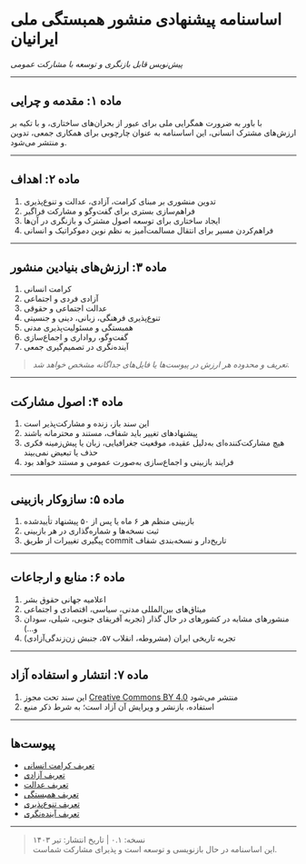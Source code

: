 # اساسنامه پیشنهادی منشور همبستگی ملی ایرانیان  
*پیش‌نویس قابل بازنگری و توسعه با مشارکت عمومی*

---

## ماده ۱: مقدمه و چرایی

با باور به ضرورت همگرایی ملی برای عبور از بحران‌های ساختاری، و با تکیه بر ارزش‌های مشترک انسانی، این اساسنامه به عنوان چارچوبی برای همکاری جمعی، تدوین و منتشر می‌شود.

---

## ماده ۲: اهداف

1. تدوین منشوری بر مبنای کرامت، آزادی، عدالت و تنوع‌پذیری  
2. فراهم‌سازی بستری برای گفت‌وگو و مشارکت فراگیر  
3. ایجاد ساختاری برای توسعه اصول مشترک و بازنگری در آن‌ها  
4. فراهم‌کردن مسیر برای انتقال مسالمت‌آمیز به نظم نوین دموکراتیک و انسانی

---

## ماده ۳: ارزش‌های بنیادین منشور

1. کرامت انسانی  
2. آزادی فردی و اجتماعی  
3. عدالت اجتماعی و حقوقی  
4. تنوع‌پذیری فرهنگی، زبانی، دینی و جنسیتی  
5. همبستگی و مسئولیت‌پذیری مدنی  
6. گفت‌وگو، رواداری و اجماع‌سازی  
7. آینده‌نگری در تصمیم‌گیری جمعی

> *تعریف و محدوده هر ارزش در پیوست‌ها یا فایل‌های جداگانه مشخص خواهد شد.*

---

## ماده ۴: اصول مشارکت

1. این سند باز، زنده و مشارکت‌پذیر است  
2. پیشنهادهای تغییر باید شفاف، مستند و محترمانه باشند  
3. هیچ مشارکت‌کننده‌ای به‌دلیل عقیده، موقعیت جغرافیایی، زبان یا پیش‌زمینه فکری حذف یا تبعیض نمی‌بیند  
4. فرایند بازبینی و اجماع‌سازی به‌صورت عمومی و مستند خواهد بود

---

## ماده ۵: سازوکار بازبینی

1. بازبینی منظم هر ۶ ماه یا پس از ۵۰ پیشنهاد تأییدشده  
2. ثبت نسخه‌ها و شماره‌گذاری در هر بازبینی  
3. پیگیری تغییرات از طریق commit تاریخ‌دار و نسخه‌بندی شفاف

---

## ماده ۶: منابع و ارجاعات

1. اعلامیه جهانی حقوق بشر  
2. میثاق‌های بین‌المللی مدنی، سیاسی، اقتصادی و اجتماعی  
3. منشورهای مشابه در کشورهای در حال گذار (تجربه آفریقای جنوبی، شیلی، سودان و...)  
4. تجربه تاریخی ایران (مشروطه، انقلاب ۵۷، جنبش زن‌زندگی‌آزادی)

---

## ماده ۷: انتشار و استفاده آزاد

1. این سند تحت مجوز [Creative Commons BY 4.0](https://creativecommons.org/licenses/by/4.0/) منتشر می‌شود  
2. استفاده، بازنشر و ویرایش آن آزاد است؛ به شرط ذکر منبع

---

## پیوست‌ها

- [تعریف کرامت انسانی](values/dignity.md)  
- [تعریف آزادی](values/freedom.md)  
- [تعریف عدالت](values/justice.md)  
- [تعریف همبستگی](values/solidarity.md)  
- [تعریف تنوع‌پذیری](values/pluralism.md)  
- [تعریف آینده‌نگری](values/future.md)

---

> نسخه: ۰.۱ | تاریخ انتشار: تیر ۱۴۰۳  
> این اساسنامه در حال بازنویسی و توسعه است و پذیرای مشارکت شماست.
